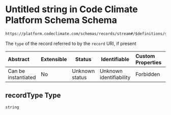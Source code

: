 # Untitled string in Code Climate Platform Schema Schema

```txt
https://platform.codeclimate.com/schemas/records/stream#/$definitions/stream/properties/attributes/properties/recordType
```

The `type` of the record referred to by the `record` URI, if present


| Abstract            | Extensible | Status         | Identifiable            | Custom Properties | Additional Properties | Access Restrictions | Defined In                                            |
| :------------------ | ---------- | -------------- | ----------------------- | :---------------- | --------------------- | ------------------- | ----------------------------------------------------- |
| Can be instantiated | No         | Unknown status | Unknown identifiability | Forbidden         | Allowed               | none                | [records.json\*](records.json "open original schema") |

## recordType Type

`string`
